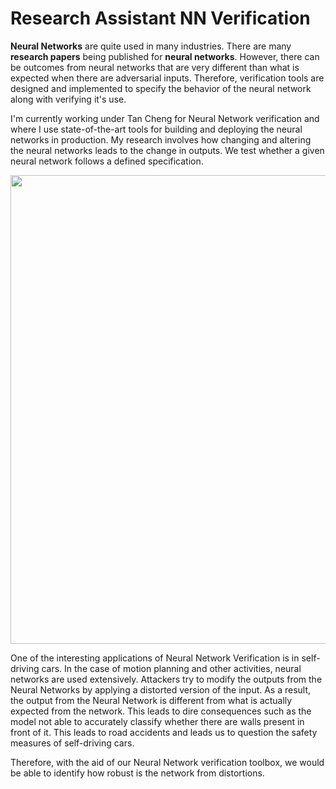 # Research Assistant NN Verification

__Neural Networks__ are quite used in many industries. There are many __research papers__ being published for __neural networks__. However, there can be outcomes from neural networks that are very different than what is expected when there are adversarial inputs. Therefore, verification tools are designed and implemented to specify the behavior of the neural network along with verifying it's use. 

I'm currently working under Tan Cheng for Neural Network verification and where I use state-of-the-art tools for building and deploying the neural networks in production. 
My research involves how changing and altering the neural networks leads to the change in outputs. We test whether a given neural network follows a defined specification. 

<img src = "https://github.com/suhasmaddali/Images/blob/main/Research%20Assistant%20Image.jpg" width = 750/>

One of the interesting applications of Neural Network Verification is in self-driving cars. In the case of motion planning and other activities, neural networks are used extensively. Attackers try to modify the outputs from the Neural Networks by applying a distorted version of the input. As a result, the output from the Neural Network is different from what is actually expected from the network. This leads to dire consequences such as the model not able to accurately classify whether there are walls present in front of it. This leads to road accidents and leads us to question the safety measures of self-driving cars.

Therefore, with the aid of our Neural Network verification toolbox, we would be able to identify how robust is the network from distortions. 
